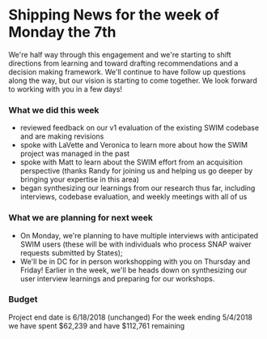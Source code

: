# Shipping News for the week of Monday the 7th

We're half way through this engagement and we're starting to shift directions from learning and toward drafting recommendations and a decision making framework. We'll continue to have follow up questions along the way, but our vision is starting to come together. We look forward to working with you in a few days!

### What we did this week

- reviewed feedback on our v1 evaluation of the existing SWIM codebase and are making revisions
- spoke with LaVette and Veronica to learn more about how the SWIM project was managed in the past
- spoke with Matt to learn about the SWIM effort from an acquisition perspective (thanks Randy for joining us and helping us go deeper by bringing your expertise in this area)
- began synthesizing our learnings from our research thus far, including interviews, codebase evaluation, and weekly meetings with all of us

### What we are planning for next week

- On Monday, we're planning to have multiple interviews with anticipated SWIM users (these will be with individuals who process SNAP waiver requests submitted by States);
- We'll be in DC for in person workshopping with you on Thursday and Friday! Earlier in the week, we'll be heads down on synthesizing our user interview learnings and preparing for our workshops.

### Budget
Project end date is 6/18/2018 (unchanged)
For the week ending 5/4/2018 we have spent $62,239 and have $112,761 remaining




